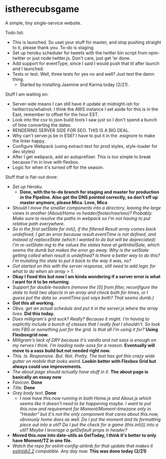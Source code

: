 # istherecubsgame

A simple, tiny single-service website.

Todo list:
- This is launched. So uset your stuff for master, and stop pushing straight to it, please thank you. To-do is staging.
- Set up heroku scheduler for tweets with the twitter bin script from npm-twitter or just node twitter.js. 
  Don't care, just get 'er done.
- Add support for eventType, since I said I would push that til after launch and I launched.
- Tests or test. Well, three tests for yes no and well? Just test the damn thing.
  - Started by installing Jasmine and Karma today (2/21).

Stuff I am waiting on: 

  - Server-side means I can still have it update at midnight-ish for twitter/rss/whatnot. I think the AWS instance I set aside for this is in the East, remember to offset for the hour EST. 
  - Look into the csv to json build tools I saw just so I don't spend a bunch of time converting the dates.
  - RENDERING SERVER SIDE FOR SEO. THIS IS A BIG DEAL.
  - Why can't server.js be in ES6? I have to put it in the .esignore to make the linter happy.
  - Configure Webpack (using extract-text for prod styles, style-loader for dev styles)
  - After I get webpack, add an autoprefixer. This is too simple to break because I'm in love with flexbox.
  - Logic for when it's turned off for the season.


Stuff that is flat-out done:
  
  - _Set up Heroku._
    - **Done, with the to-do branch for staging and master for production in the Pipeline. Also got the DNS pointed correctly, so don't eff up master anymore, please Mica. Love, Mica** 
  - _Should I move the smaller components into a directory, leaving the large views in another (About/Home vs header/footer/nav/seo)? Probably. Make sure to resolve the paths in webpack so I'm not having to put relative path everywhere._
  - _So in the first setState for init(), if the filtered Result array comes back undefined, I get an error because result.eventTime is not defined, and instead of replaceState (which I wanted to do but will be depreciated) I'm re-setState-ing to the values the states have at getInitialSate, which seems the dumb but makes the error go away. Why is the setState getting called when result is undefined? Is there a better way to do this? I'm mutating the state to put it back to the way it was, no?_
   - _Got started on this with the server response, still need to add logic for what to do when an array > 1._
   - **Okay I fixed this but now I am kinda wondering if a server error is what I want for it to be returning.**
  - _Support for double-headers (remove the [0] from filter, reconfigure the state to hold two objects in an array and check both for times, or I guess put the data so .eventTime just says both? That seems dumb.)_
   - **Got this all working.**
  - _Obvs. get an actual schedule and put it in the server.js where the array lives._ **Did this today.**
  - _Does milligram's grid suck? Really? Because it might. I'm having to explicitly include a bunch of classes that I really feel I shouldn't. So look into FBG or something just for the grid. Is that all I'm using it for?_
  **Using Flexboxgrid now.**
  - _Milligram's lack of DRY because it's vanilla and not sass is enough on my nerves I think. I'm loading node-sass for a reason._ **Eventually will move to a sass build but not needed right now.**
  - _This. Is. Responsive. But. Not. Pretty. The text has got this crazy wide gutter on mobile that looks weird._ **Lookin better with Flexbox Grid but always could use improvements.**
  - _The about page should actually have stuff in it._ **The about page is basically an essay now**
  - _Favicon._ **Done**
  - _Title._ **Done**
  - _Grey body text._ **Done**
    - _I now have this.now running in both Home.js and About.js which seems like it doesn't need to be happening maybe. I want to put this.now and requirement for Moment/Moment-timezone only in "Header" but it's not the only component that cares about this.now, obviously home does as well. Do I put the moment and its formatting piece out into a util? Do I put the check for a game (this.init()) into a util? Maybe I leverage a getDefault props in header?_
   - **Moved this.now into date-utils as GetToday, I think it's better to only have Moment/TZ in one file.**
  - _Watch the repo for eslint-config-airbnb for that update that makes it eslint@2.2 compatible. Any day now._ **This was done today (2/21)**